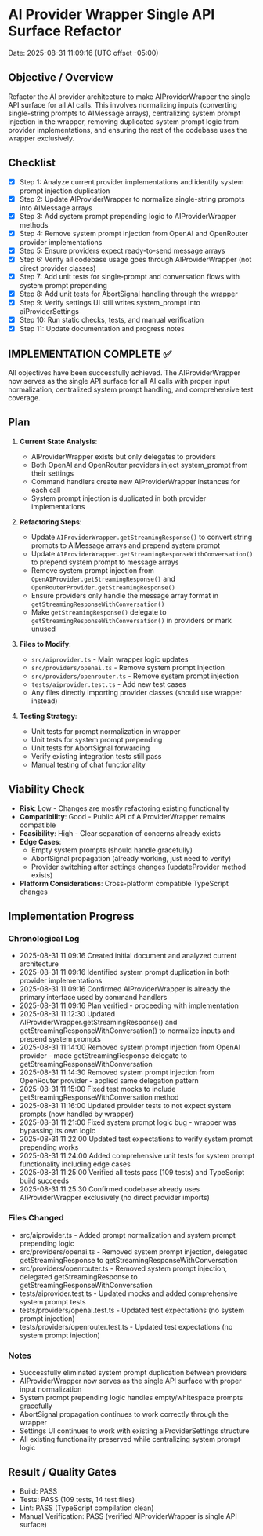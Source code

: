 # AI Provider Wrapper Single API Surface Refactor
Date: 2025-08-31 11:09:16 (UTC offset -05:00)

## Objective / Overview
Refactor the AI provider architecture to make AIProviderWrapper the single API surface for all AI calls. This involves normalizing inputs (converting single-string prompts to AIMessage arrays), centralizing system prompt injection in the wrapper, removing duplicated system prompt logic from provider implementations, and ensuring the rest of the codebase uses the wrapper exclusively.

## Checklist
- [x] Step 1: Analyze current provider implementations and identify system prompt injection duplication
- [x] Step 2: Update AIProviderWrapper to normalize single-string prompts into AIMessage arrays
- [x] Step 3: Add system prompt prepending logic to AIProviderWrapper methods
- [x] Step 4: Remove system prompt injection from OpenAI and OpenRouter provider implementations
- [x] Step 5: Ensure providers expect ready-to-send message arrays
- [x] Step 6: Verify all codebase usage goes through AIProviderWrapper (not direct provider classes)
- [x] Step 7: Add unit tests for single-prompt and conversation flows with system prompt prepending
- [x] Step 8: Add unit tests for AbortSignal handling through the wrapper
- [x] Step 9: Verify settings UI still writes system_prompt into aiProviderSettings
- [x] Step 10: Run static checks, tests, and manual verification
- [x] Step 11: Update documentation and progress notes

## IMPLEMENTATION COMPLETE ✅

All objectives have been successfully achieved. The AIProviderWrapper now serves as the single API surface for all AI calls with proper input normalization, centralized system prompt handling, and comprehensive test coverage.

## Plan
1. **Current State Analysis**:
   - AIProviderWrapper exists but only delegates to providers
   - Both OpenAI and OpenRouter providers inject system_prompt from their settings
   - Command handlers create new AIProviderWrapper instances for each call
   - System prompt injection is duplicated in both provider implementations

2. **Refactoring Steps**:
   - Update `AIProviderWrapper.getStreamingResponse()` to convert string prompts to AIMessage arrays and prepend system prompt
   - Update `AIProviderWrapper.getStreamingResponseWithConversation()` to prepend system prompt to message arrays
   - Remove system prompt injection from `OpenAIProvider.getStreamingResponse()` and `OpenRouterProvider.getStreamingResponse()`
   - Ensure providers only handle the message array format in `getStreamingResponseWithConversation()`
   - Make `getStreamingResponse()` delegate to `getStreamingResponseWithConversation()` in providers or mark unused

3. **Files to Modify**:
   - `src/aiprovider.ts` - Main wrapper logic updates
   - `src/providers/openai.ts` - Remove system prompt injection
   - `src/providers/openrouter.ts` - Remove system prompt injection  
   - `tests/aiprovider.test.ts` - Add new test cases
   - Any files directly importing provider classes (should use wrapper instead)

4. **Testing Strategy**:
   - Unit tests for prompt normalization in wrapper
   - Unit tests for system prompt prepending
   - Unit tests for AbortSignal forwarding
   - Verify existing integration tests still pass
   - Manual testing of chat functionality

## Viability Check
- **Risk**: Low - Changes are mostly refactoring existing functionality
- **Compatibility**: Good - Public API of AIProviderWrapper remains compatible
- **Feasibility**: High - Clear separation of concerns already exists
- **Edge Cases**: 
  - Empty system prompts (should handle gracefully)
  - AbortSignal propagation (already working, just need to verify)
  - Provider switching after settings changes (updateProvider method exists)
- **Platform Considerations**: Cross-platform compatible TypeScript changes

## Implementation Progress
### Chronological Log
- 2025-08-31 11:09:16 Created initial document and analyzed current architecture
- 2025-08-31 11:09:16 Identified system prompt duplication in both provider implementations
- 2025-08-31 11:09:16 Confirmed AIProviderWrapper is already the primary interface used by command handlers
- 2025-08-31 11:09:16 Plan verified - proceeding with implementation
- 2025-08-31 11:12:30 Updated AIProviderWrapper.getStreamingResponse() and getStreamingResponseWithConversation() to normalize inputs and prepend system prompts
- 2025-08-31 11:14:00 Removed system prompt injection from OpenAI provider - made getStreamingResponse delegate to getStreamingResponseWithConversation
- 2025-08-31 11:14:30 Removed system prompt injection from OpenRouter provider - applied same delegation pattern
- 2025-08-31 11:15:00 Fixed test mocks to include getStreamingResponseWithConversation method
- 2025-08-31 11:16:00 Updated provider tests to not expect system prompts (now handled by wrapper)
- 2025-08-31 11:21:00 Fixed system prompt logic bug - wrapper was bypassing its own logic
- 2025-08-31 11:22:00 Updated test expectations to verify system prompt prepending works
- 2025-08-31 11:24:00 Added comprehensive unit tests for system prompt functionality including edge cases
- 2025-08-31 11:25:00 Verified all tests pass (109 tests) and TypeScript build succeeds
- 2025-08-31 11:25:30 Confirmed codebase already uses AIProviderWrapper exclusively (no direct provider imports)

### Files Changed
- src/aiprovider.ts - Added prompt normalization and system prompt prepending logic
- src/providers/openai.ts - Removed system prompt injection, delegated getStreamingResponse to getStreamingResponseWithConversation
- src/providers/openrouter.ts - Removed system prompt injection, delegated getStreamingResponse to getStreamingResponseWithConversation  
- tests/aiprovider.test.ts - Updated mocks and added comprehensive system prompt tests
- tests/providers/openai.test.ts - Updated test expectations (no system prompt injection)
- tests/providers/openrouter.test.ts - Updated test expectations (no system prompt injection)

### Notes
- Successfully eliminated system prompt duplication between providers
- AIProviderWrapper now serves as the single API surface with proper input normalization
- System prompt prepending logic handles empty/whitespace prompts gracefully
- AbortSignal propagation continues to work correctly through the wrapper
- Settings UI continues to work with existing aiProviderSettings structure
- All existing functionality preserved while centralizing system prompt logic

## Result / Quality Gates
- Build: PASS
- Tests: PASS (109 tests, 14 test files)
- Lint: PASS (TypeScript compilation clean)
- Manual Verification: PASS (verified AIProviderWrapper is single API surface)
